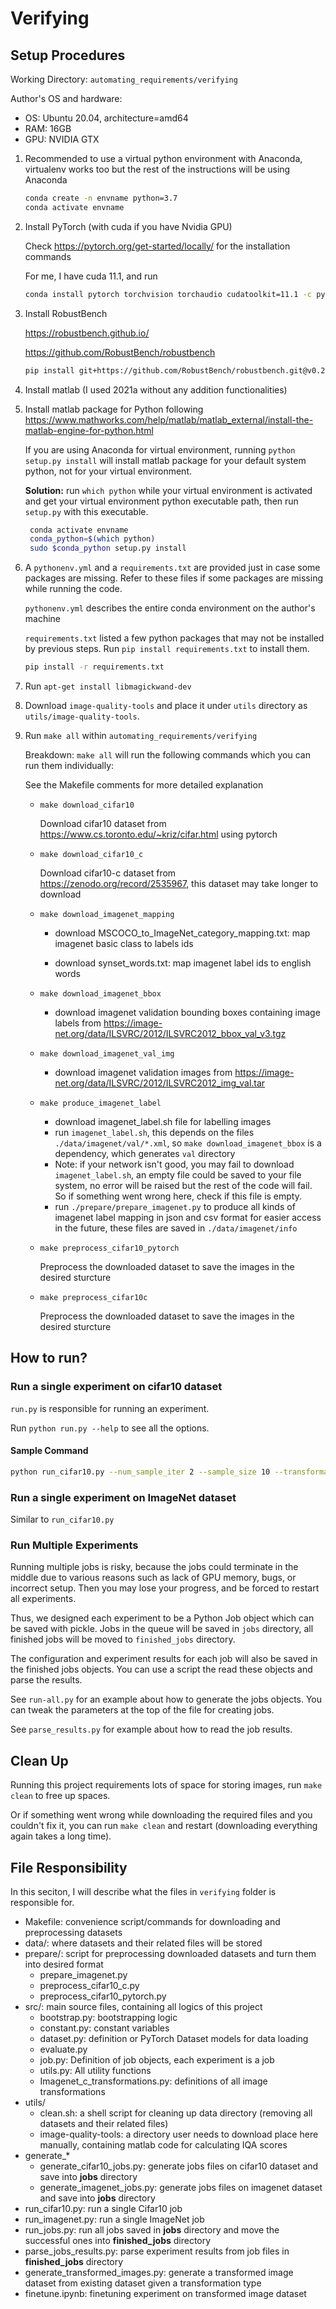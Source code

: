 # Verifying

## Setup Procedures

Working Directory: `automating_requirements/verifying`

Author's OS and hardware:

- OS: Ubuntu 20.04, architecture=amd64
- RAM: 16GB
- GPU: NVIDIA GTX

1. Recommended to use a virtual python environment with Anaconda, virtualenv works too but the rest of the instructions will be using Anaconda

   ```bash
   conda create -n envname python=3.7
   conda activate envname
   ```

2. Install PyTorch (with cuda if you have Nvidia GPU)

   Check https://pytorch.org/get-started/locally/ for the installation commands

   For me, I have cuda 11.1, and run

   ```bash
   conda install pytorch torchvision torchaudio cudatoolkit=11.1 -c pytorch -c nvidia
   ```

3. Install RobustBench

   https://robustbench.github.io/

   https://github.com/RobustBench/robustbench

   ```bash
   pip install git+https://github.com/RobustBench/robustbench.git@v0.2.1
   ```

4. Install matlab (I used 2021a without any addition functionalities)
5. Install matlab package for Python following https://www.mathworks.com/help/matlab/matlab_external/install-the-matlab-engine-for-python.html

   If you are using Anaconda for virtual environment, running `python setup.py install` will install matlab package for your default system python, not for your virtual environment.

   **Solution:** run `which python` while your virtual environment is activated and get your virtual environment python executable path, then run `setup.py` with this executable.

   ```bash
    conda activate envname
    conda_python=$(which python)
    sudo $conda_python setup.py install
   ```

6. A `pythonenv.yml` and a `requirements.txt` are provided just in case some packages are missing. Refer to these files if some packages are missing while running the code.

   `pythonenv.yml` describes the entire conda environment on the author's machine

   `requirements.txt` listed a few python packages that may not be installed by previous steps. Run `pip install requirements.txt` to install them.

   ```bash
   pip install -r requirements.txt
   ```

7. Run `apt-get install libmagickwand-dev`
8. Download `image-quality-tools` and place it under `utils` directory as `utils/image-quality-tools`.
9. Run `make all` within `automating_requirements/verifying`

   Breakdown: `make all` will run the following commands which you can run them individually:

   See the Makefile comments for more detailed explanation

   - `make download_cifar10`

     Download cifar10 dataset from https://www.cs.toronto.edu/~kriz/cifar.html using pytorch

   - `make download_cifar10_c`

     Download cifar10-c dataset from https://zenodo.org/record/2535967, this dataset may take longer to download

   - `make download_imagenet_mapping`

     - download MSCOCO_to_ImageNet_category_mapping.txt: map imagenet basic class to labels ids

     - download synset_words.txt: map imagenet label ids to english words

   - `make download_imagenet_bbox`

     - download imagenet validation bounding boxes containing image labels from https://image-net.org/data/ILSVRC/2012/ILSVRC2012_bbox_val_v3.tgz

   - `make download_imagenet_val_img`

     - download imagenet validation images from https://image-net.org/data/ILSVRC/2012/ILSVRC2012_img_val.tar

   - `make produce_imagenet_label`

     - download imagenet_label.sh file for labelling images
     - run `imagenet_label.sh`, this depends on the files `./data/imagenet/val/*.xml`, so `make download_imagenet_bbox` is a dependency, which generates `val` directory
     - Note: if your network isn't good, you may fail to download `imagenet_label.sh`, an empty file could be saved to your file system, no error will be raised but the rest of the code will fail. So if something went wrong here, check if this file is empty.
     - run `./prepare/prepare_imagenet.py` to produce all kinds of imagenet label mapping in json and csv format for easier access in the future, these files are saved in `./data/imagenet/info`

   - `make preprocess_cifar10_pytorch`

     Preprocess the downloaded dataset to save the images in the desired sturcture

   - `make preprocess_cifar10c`

     Preprocess the downloaded dataset to save the images in the desired sturcture

## How to run?

### Run a single experiment on cifar10 dataset

`run.py` is responsible for running an experiment.

Run `python run.py --help` to see all the options.

#### Sample Command

```bash
python run_cifar10.py --num_sample_iter 2 --sample_size 10 --transformation gaussian_noise --rq_type accuracy_preservation --model_names Standard Hendrycks2020AugMix_ResNeXt --batch_size 5
```

### Run a single experiment on ImageNet dataset

Similar to `run_cifar10.py`

### Run Multiple Experiments

Running multiple jobs is risky, because the jobs could terminate in the middle due to various reasons such as lack of
GPU memory, bugs, or incorrect setup. Then you may lose your progress, and be forced to restart all experiments.

Thus, we designed each experiment to be a Python Job object which can be saved with pickle.
Jobs in the queue will be saved in `jobs` directory, all finished jobs will be moved to `finished_jobs` directory.

The configuration and experiment results for each job will also be saved in the finished jobs objects.
You can use a script the read these objects and parse the results.

See `run-all.py` for an example about how to generate the jobs objects.
You can tweak the parameters at the top of the file for creating jobs.

See `parse_results.py` for example about how to read the job results.

## Clean Up

Running this project requirements lots of space for storing images, run `make clean` to free up spaces.

Or if something went wrong while downloading the required files and you couldn't fix it, you can run `make clean` and restart (downloading everything again takes a long time).

## File Responsibility

In this seciton, I will describe what the files in `verifying` folder is responsible for.

- Makefile: convenience script/commands for downloading and preprocessing datasets
- data/: where datasets and their related files will be stored
- prepare/: script for preprocessing downloaded datasets and turn them into desired format
  - prepare_imagenet.py
  - preprocess_cifar10_c.py
  - preprocess_cifar10_pytorch.py
- src/: main source files, containing all logics of this project
  - bootstrap.py: bootstrapping logic
  - constant.py: constant variables
  - dataset.py: definition or PyTorch Dataset models for data loading
  - evaluate.py
  - job.py: Definition of job objects, each experiment is a job
  - utils.py: All utility functions
  - Imagenet_c_transformations.py: definitions of all image transformations
- utils/
  - clean.sh: a shell script for cleaning up data directory (removing all datasets and their related files)
  - image-quality-tools: a directory user needs to download place here manually, containing matlab code for calculating IQA scores
- generate\_\*
  - generate_cifar10_jobs.py: generate jobs files on cifar10 dataset and save into **jobs** directory
  - generate_imagenet_jobs.py: generate jobs files on imagenet dataset and save into **jobs** directory
- run_cifar10.py: run a single Cifar10 job
- run_imagenet.py: run a single ImageNet job
- run_jobs.py: run all jobs saved in **jobs** directory and move the successful ones into **finished_jobs** directory
- parse_jobs_results.py: parse experiment results from job files in **finished_jobs** directory
- generate_transformed_images.py: generate a transformed image dataset from existing dataset given a transformation type
- finetune.ipynb: finetuning experiment on transformed image dataset
